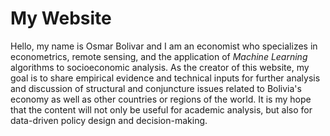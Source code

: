 # **My Website**

Hello, my name is Osmar Bolivar and I am an economist who specializes in econometrics, remote sensing, and the application of *Machine Learning* algorithms to socioeconomic analysis. As the creator of this website, my goal is to share empirical evidence and technical inputs for further analysis and discussion of structural and conjuncture issues related to Bolivia's economy as well as other countries or regions of the world. It is my hope that the content will not only be useful for academic analysis, but also for data-driven policy design and decision-making.
